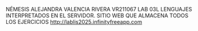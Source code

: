 NÉMESIS ALEJANDRA VALENCIA RIVERA
VR211067
LAB 03L LENGUAJES INTERPRETADOS EN EL SERVIDOR.
SITIO WEB QUE ALMACENA TODOS LOS EJERCICIOS http://lablis2025.infinityfreeapp.com
